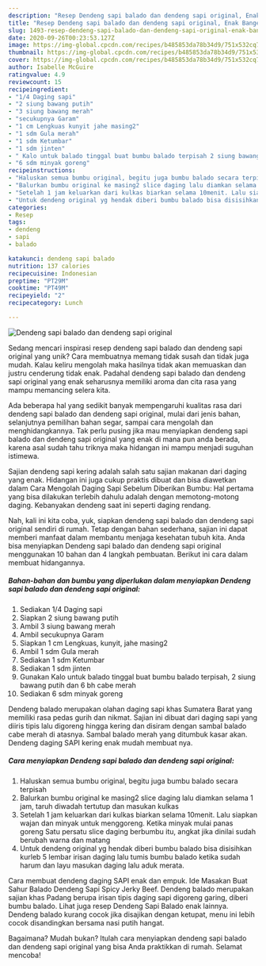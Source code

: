 ```yaml
---
description: "Resep Dendeng sapi balado dan dendeng sapi original, Enak Banget"
title: "Resep Dendeng sapi balado dan dendeng sapi original, Enak Banget"
slug: 1493-resep-dendeng-sapi-balado-dan-dendeng-sapi-original-enak-banget
date: 2020-09-26T00:23:53.127Z
image: https://img-global.cpcdn.com/recipes/b485853da78b34d9/751x532cq70/dendeng-sapi-balado-dan-dendeng-sapi-original-foto-resep-utama.jpg
thumbnail: https://img-global.cpcdn.com/recipes/b485853da78b34d9/751x532cq70/dendeng-sapi-balado-dan-dendeng-sapi-original-foto-resep-utama.jpg
cover: https://img-global.cpcdn.com/recipes/b485853da78b34d9/751x532cq70/dendeng-sapi-balado-dan-dendeng-sapi-original-foto-resep-utama.jpg
author: Isabelle McGuire
ratingvalue: 4.9
reviewcount: 15
recipeingredient:
- "1/4 Daging sapi"
- "2 siung bawang putih"
- "3 siung bawang merah"
- "secukupnya Garam"
- "1 cm Lengkuas kunyit jahe masing2"
- "1 sdm Gula merah"
- "1 sdm Ketumbar"
- "1 sdm jinten"
- " Kalo untuk balado tinggal buat bumbu balado terpisah 2 siung bawang putih dan 6 bh cabe merah"
- "6 sdm minyak goreng"
recipeinstructions:
- "Haluskan semua bumbu original, begitu juga bumbu balado secara terpisah"
- "Balurkan bumbu original ke masing2 slice daging lalu diamkan selama 1 jam, taruh diwadah tertutup dan masukan kulkas"
- "Setelah 1 jam keluarkan dari kulkas biarkan selama 10menit. Lalu siapkan wajan dan minyak untuk menggoreng. Ketika minyak mulai panas goreng Satu persatu slice daging berbumbu itu, angkat jika dinilai sudah berubah warna dan matang"
- "Untuk dendeng original yg hendak diberi bumbu balado bisa disisihkan kurleb 5 lembar irisan daging lalu tumis bumbu balado ketika sudah harum dan layu masukan daging lalu aduk merata."
categories:
- Resep
tags:
- dendeng
- sapi
- balado

katakunci: dendeng sapi balado 
nutrition: 137 calories
recipecuisine: Indonesian
preptime: "PT29M"
cooktime: "PT49M"
recipeyield: "2"
recipecategory: Lunch

---
```



![Dendeng sapi balado dan dendeng sapi original](https://img-global.cpcdn.com/recipes/b485853da78b34d9/751x532cq70/dendeng-sapi-balado-dan-dendeng-sapi-original-foto-resep-utama.jpg)

Sedang mencari inspirasi resep dendeng sapi balado dan dendeng sapi original yang unik? Cara membuatnya memang tidak susah dan tidak juga mudah. Kalau keliru mengolah maka hasilnya tidak akan memuaskan dan justru cenderung tidak enak. Padahal dendeng sapi balado dan dendeng sapi original yang enak seharusnya memiliki aroma dan cita rasa yang mampu memancing selera kita.

Ada beberapa hal yang sedikit banyak mempengaruhi kualitas rasa dari dendeng sapi balado dan dendeng sapi original, mulai dari jenis bahan, selanjutnya pemilihan bahan segar, sampai cara mengolah dan menghidangkannya. Tak perlu pusing jika mau menyiapkan dendeng sapi balado dan dendeng sapi original yang enak di mana pun anda berada, karena asal sudah tahu triknya maka hidangan ini mampu menjadi suguhan istimewa.

Sajian dendeng sapi kering adalah salah satu sajian makanan dari daging yang enak. Hidangan ini juga cukup praktis dibuat dan bisa diawetkan dalam Cara Mengolah Daging Sapi Sebelum Diberikan Bumbu: Hal pertama yang bisa dilakukan terlebih dahulu adalah dengan memotong-motong daging. Kebanyakan dendeng saat ini seperti daging rendang.


Nah, kali ini kita coba, yuk, siapkan dendeng sapi balado dan dendeng sapi original sendiri di rumah. Tetap dengan bahan sederhana, sajian ini dapat memberi manfaat dalam membantu menjaga kesehatan tubuh kita. Anda bisa menyiapkan Dendeng sapi balado dan dendeng sapi original menggunakan 10 bahan dan 4 langkah pembuatan. Berikut ini cara dalam membuat hidangannya.

<!--inarticleads1-->

##### Bahan-bahan dan bumbu yang diperlukan dalam menyiapkan Dendeng sapi balado dan dendeng sapi original:

1. Sediakan 1/4 Daging sapi
1. Siapkan 2 siung bawang putih
1. Ambil 3 siung bawang merah
1. Ambil secukupnya Garam
1. Siapkan 1 cm Lengkuas, kunyit, jahe masing2
1. Ambil 1 sdm Gula merah
1. Sediakan 1 sdm Ketumbar
1. Sediakan 1 sdm jinten
1. Gunakan  Kalo untuk balado tinggal buat bumbu balado terpisah, 2 siung bawang putih dan 6 bh cabe merah
1. Sediakan 6 sdm minyak goreng


Dendeng balado merupakan olahan daging sapi khas Sumatera Barat yang memiliki rasa pedas gurih dan nikmat. Sajian ini dibuat dari daging sapi yang diiris tipis lalu digoreng hingga kering dan disiram dengan sambal balado cabe merah di atasnya. Sambal balado merah yang ditumbuk kasar akan. Dendeng daging SAPI kering enak mudah membuat nya. 

<!--inarticleads2-->

##### Cara menyiapkan Dendeng sapi balado dan dendeng sapi original:

1. Haluskan semua bumbu original, begitu juga bumbu balado secara terpisah
1. Balurkan bumbu original ke masing2 slice daging lalu diamkan selama 1 jam, taruh diwadah tertutup dan masukan kulkas
1. Setelah 1 jam keluarkan dari kulkas biarkan selama 10menit. Lalu siapkan wajan dan minyak untuk menggoreng. Ketika minyak mulai panas goreng Satu persatu slice daging berbumbu itu, angkat jika dinilai sudah berubah warna dan matang
1. Untuk dendeng original yg hendak diberi bumbu balado bisa disisihkan kurleb 5 lembar irisan daging lalu tumis bumbu balado ketika sudah harum dan layu masukan daging lalu aduk merata.


Cara membuat dendeng daging SAPI enak dan empuk. Ide Masakan Buat Sahur Balado Dendeng Sapi Spicy Jerky Beef. Dendeng balado merupakan sajian khas Padang berupa irisan tipis daging sapi digoreng garing, diberi bumbu balado. Lihat juga resep Dendeng Sapi Balado enak lainnya. Dendeng balado kurang cocok jika disajikan dengan ketupat, menu ini lebih cocok disandingkan bersama nasi putih hangat. 

Bagaimana? Mudah bukan? Itulah cara menyiapkan dendeng sapi balado dan dendeng sapi original yang bisa Anda praktikkan di rumah. Selamat mencoba!
